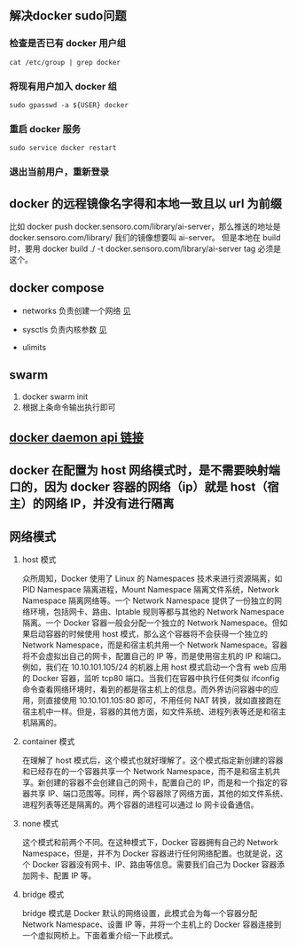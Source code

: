 ## 解决docker sudo问题

### 检查是否已有 docker 用户组

```
cat /etc/group | grep docker
```

### 将现有用户加入 docker 组

```
sudo gpasswd -a ${USER} docker
```

### 重启 docker 服务

```
sudo service docker restart
```

### 退出当前用户，重新登录

## docker 的远程镜像名字得和本地一致且以 url 为前缀

比如 docker push docker.sensoro.com/library/ai-server，那么推送的地址是 docker.sensoro.com/library/ 我们的镜像想要叫 ai-server。 但是本地在 build 时，要用 docker build ./ -t docker.sensoro.com/library/ai-server tag 必须是这个。

## docker compose

*   networks 负责创建一个网络 [见](https://docs.docker.com/compose/compose-file/)
*   sysctls 负责内核参数 [见](https://docs.docker.com/compose/compose-file/)

*   ulimits

## swarm

1.  docker swarm init
2.  根据上条命令输出执行即可

## [docker daemon api 链接](https://www.jianshu.com/p/7ba1a93e6de4)

## docker 在配置为 host 网络模式时，是不需要映射端口的，因为 docker 容器的网络（ip）就是 host（宿主）的网络 IP，并没有进行隔离

## 网络模式

1.  host 模式

    众所周知，Docker 使用了 Linux 的 Namespaces 技术来进行资源隔离，如 PID Namespace 隔离进程，Mount Namespace 隔离文件系统，Network Namespace 隔离网络等。一个 Network Namespace 提供了一份独立的网络环境，包括网卡、路由、Iptable 规则等都与其他的 Network Namespace 隔离。一个 Docker 容器一般会分配一个独立的 Network Namespace。但如果启动容器的时候使用 host 模式，那么这个容器将不会获得一个独立的 Network Namespace，而是和宿主机共用一个 Network Namespace。容器将不会虚拟出自己的网卡，配置自己的 IP 等，而是使用宿主机的 IP 和端口。例如，我们在 10.10.101.105/24 的机器上用 host 模式启动一个含有 web 应用的 Docker 容器，监听 tcp80 端口。当我们在容器中执行任何类似 ifconfig 命令查看网络环境时，看到的都是宿主机上的信息。而外界访问容器中的应用，则直接使用 10.10.101.105:80 即可，不用任何 NAT 转换，就如直接跑在宿主机中一样。但是，容器的其他方面，如文件系统、进程列表等还是和宿主机隔离的。

2.  container 模式

    在理解了 host 模式后，这个模式也就好理解了。这个模式指定新创建的容器和已经存在的一个容器共享一个 Network Namespace，而不是和宿主机共享。新创建的容器不会创建自己的网卡，配置自己的 IP，而是和一个指定的容器共享 IP、端口范围等。同样，两个容器除了网络方面，其他的如文件系统、进程列表等还是隔离的。两个容器的进程可以通过 lo 网卡设备通信。

3.  none 模式

    这个模式和前两个不同。在这种模式下，Docker 容器拥有自己的 Network Namespace，但是，并不为 Docker 容器进行任何网络配置。也就是说，这个 Docker 容器没有网卡、IP、路由等信息。需要我们自己为 Docker 容器添加网卡、配置 IP 等。

4.  bridge 模式

    bridge 模式是 Docker 默认的网络设置，此模式会为每一个容器分配 Network Namespace、设置 IP 等，并将一个主机上的 Docker 容器连接到一个虚拟网桥上。下面着重介绍一下此模式。
